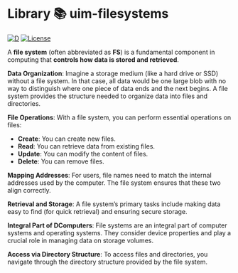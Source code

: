# Library 📚 uim-filesystems
[![D](https://github.com/UIMSolutions/uim/actions/workflows/uim-filesystems.yml/badge.svg)](https://github.com/UIMSolutions/uim/actions/workflows/uim-filesystems.yml) [![License](https://img.shields.io/badge/License-Apache_2.0-blue.svg)](https://opensource.org/licenses/Apache-2.0)

A **file system** (often abbreviated as **FS**) is a fundamental component in computing that **controls how data is stored and retrieved**.

**Data Organization**: Imagine a storage medium (like a hard drive or SSD) without a file system. In that case, all data would be one large blob with no way to distinguish where one piece of data ends and the next begins. A file system provides the structure needed to organize data into files and directories.

**File Operations**: With a file system, you can perform essential operations on files:

- **Create**: You can create new files.
- **Read**: You can retrieve data from existing files.
- **Update**: You can modify the content of files.
- **Delete**: You can remove files.

**Mapping Addresses**: For users, file names need to match the internal addresses used by the computer. The file system ensures that these two align correctly.

**Retrieval and Storage**: A file system’s primary tasks include making data easy to find (for quick retrieval) and ensuring secure storage.

**Integral Part of DComputers**: File systems are an integral part of computer systems and operating systems. They consider device properties and play a crucial role in managing data on storage volumes.

**Access via Directory Structure**: To access files and directories, you navigate through the directory structure provided by the file system.
